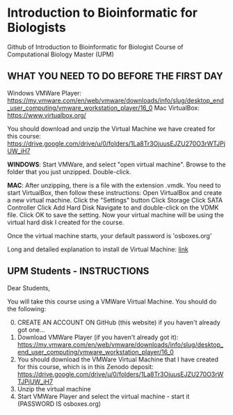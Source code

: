 # Introduction to Bioinformatic for Biologists
Github of Introduction to Bioinformatic for Biologist Course of Computational Biology Master (UPM)


## WHAT YOU NEED TO DO BEFORE THE FIRST DAY

Windows VMWare Player:  https://my.vmware.com/en/web/vmware/downloads/info/slug/desktop_end_user_computing/vmware_workstation_player/16_0 
Mac VirtualBox: https://www.virtualbox.org/  

You should download and unzip the Virtual Machine we have created for this course: 
https://drive.google.com/drive/u/0/folders/1La8Tr3OjuusEJZU270O3rWTJPjUW_iH7

**WINDOWS**:  Start VMWare, and select "open virtual machine".  Browse to the folder that you just unzipped.  Double-click.

**MAC**: After unzipping, there is a file with the extension .vmdk.  You need to start VirtualBox, then follow these instructions:  Open VirtualBox and create a new virtual machine. Click the "Settings" button Click Storage Click SATA Controller Click Add Hard Disk Navigate to and double-click on the VDMK file. Click OK to save the setting.   Now your virtual machine will be using the virtual hard disk I created for the course.

Once the virtual machine starts, your default password is 'osboxes.org'

Long and detailed explanation to install de Virtual Machine: [link](https://docs.google.com/document/d/1yn_GVrnketlOyb3iHea83tDzqbiYP9pD_3BtPW0o7Is/edit?usp=sharing)


## UPM Students - INSTRUCTIONS

Dear Students, 

You will take this course using a VMWare Virtual Machine.  You should do the following:

0. CREATE AN ACCOUNT ON GitHub (this website) if you haven't already got one...
1. Download VMWare Player (if you haven't already got it): https://my.vmware.com/en/web/vmware/downloads/info/slug/desktop_end_user_computing/vmware_workstation_player/16_0
2. You should download the VMWare Virtual Machine that I have created for this course, which is in this Zenodo deposit: 
https://drive.google.com/drive/u/0/folders/1La8Tr3OjuusEJZU270O3rWTJPjUW_iH7 
3. Unzip the virtual machine
4. Start VMWare Player and select the virtual machine - start it (PASSWORD IS osboxes.org)

